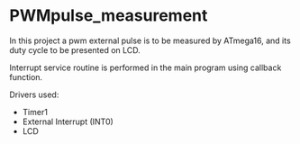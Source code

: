 # PWMpulse_measurement

In this project a pwm external pulse is to be measured by ATmega16, and its duty cycle to be presented on LCD. 

Interrupt service routine is performed in the main program using callback function.

Drivers used:
 - Timer1
 - External Interrupt (INT0)
 - LCD
